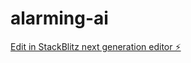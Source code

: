 # alarming-ai

[Edit in StackBlitz next generation editor ⚡️](https://stackblitz.com/~/github.com/deadpanpulley/alarming-ai)